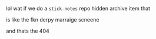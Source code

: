 lol wat if we do a `stick-notes` repo hidden archive item that 

is like the fkn derpy marraige scneene
 
 and thats the 404 
 